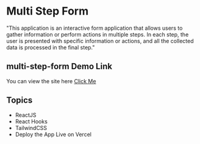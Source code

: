 # Multi Step Form

"This application is an interactive form application that allows users to gather information or perform actions in multiple steps. In each step, the user is presented with specific information or actions, and all the collected data is processed in the final step."

## multi-step-form Demo Link

You can view the site here
[Click Me](multi-step-form-sage.vercel.app)

## Topics

- ReactJS
- React Hooks
- TailwindCSS
- Deploy the App Live on Vercel
